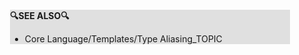 <div style="margin:2em; background-color: #e0e0e0;">

<strong>🔍SEE ALSO🔍</strong>

 * Core Language/Templates/Type Aliasing_TOPIC

</div>

